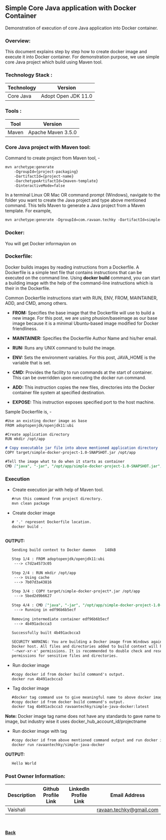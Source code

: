## Simple Core Java application with Docker Container
Demonstration of execution of core Java application into Docker container.

### Overview:
This document explains step by step how to create docker image and execute it into Docker container. For demonstration purpose, we use simple core Java project which build using Maven tool.

### Technology Stack :

| Technology | Version |
| ------- | ------- |
| Core Java | Adopt Open JDK 11.0 |

### Tools :

| Tool | Version |
| ------- | ------- |
| Maven | Apache Maven 3.5.0 |

### Core Java project with Maven tool:

Command to create project from Maven tool, -
```markdown
mvn archetype:generate
	-DgroupId={project-packaging}
	-DartifactId={project-name}
	-DarchetypeArtifactId={maven-template}
	-DinteractiveMode=false
```

In a terminal Linux OR Mac OR command prompt (Windows), navigate to the folder you want to create the Java project and type above mentioned command. This tells Maven to generate a Java project from a Maven template. For example,

```markdown
mvn archetype:generate -DgroupId=com.ravaan.techky -DartifactId=simple-docker-project -DarchetypeArtifactId=maven-archetype-quickstart -DinteractiveMode=false
```

### Docker:
You will get Docker informayion on [<i class="fa fa-external-link"></i>](/docker-documentation/) 

### Dockerfile:
Docker builds images by reading instructions from a Dockerfile. A Dockerfile is a simple text file that contains instructions that can be executed on the command line. Using **docker build** command, you can start a building image with the help of the command-line instructions which is their in the Dockerfile.

Common Dockerfile instructions start with RUN, ENV, FROM, MAINTAINER, ADD, and CMD, among others.

 - **FROM:** Specifies the base image that the Dockerfile will use to build a new image. For this post, we are using phusion/baseimage as our base image because it is a minimal Ubuntu-based image modified for Docker friendliness.
 
- **MAINTAINER:** Specifies the Dockerfile Author Name and his/her email.

- **RUN:** Runs any UNIX command to build the image.

- **ENV:** Sets the environment variables. For this post, JAVA_HOME is the variable that is set.

- **CMD:** Provides the facility to run commands at the start of container. This can be overridden upon executing the docker run command.

- **ADD:** This instruction copies the new files, directories into the Docker container file system at specified destination.

- **EXPOSE:** This instruction exposes specified port to the host machine.

Sample Dockerfile is, - 

```markdown
#Use an existing docker image as base 
FROM adoptopenjdk/openjdk11:ubi

#Create application directory
RUN mkdir /opt/app

# Copy executable jar file into above mentioned application directory
COPY target/simple-docker-project-1.0-SNAPSHOT.jar /opt/app

#Tell the image what to do when it starts as container
CMD ["java", "-jar", "/opt/app/simple-docker-project-1.0-SNAPSHOT.jar"]
```
### Execution

 - Create execution jar with help of Maven tool.

 ```markdown
	#run this command from project directory.
	mvn clean package
 ```

 - Create docker image

 ```markdown
	# '.' represent Dockerfile location.
	docker build .
	
 ```
 **OUTPUT:**
 ```markdown
	Sending build context to Docker daemon    148kB
	 
	Step 1/4 : FROM adoptopenjdk/openjdk11:ubi
	 ---> c7d2a4573c05
	 
	Step 2/4 : RUN mkdir /opt/app
	 ---> Using cache
	 ---> 7b07d3a43816
	 
	Step 3/4 : COPY target/simple-docker-project*.jar /opt/app
	 ---> 5bed2d9b6627
	 
	Step 4/4 : CMD ["java", "-jar", "/opt/app/simple-docker-project-1.0-SNAPSHOT.jar"]
	 ---> Running in edf96b6b5ecf
	 
	Removing intermediate container edf96b6b5ecf
	 ---> 4b491acbcca3
	 
	Successfully built 4b491acbcca3

	SECURITY WARNING: You are building a Docker image from Windows against a non-Windows 
	Docker host. All files and directories added to build context will have 
	'-rwxr-xr-x' permissions. It is recommended to double check and reset 
	permissions for sensitive files and directories.
 ```
 
 - Run docker image
 
 ```markdown
	#copy docker id from docker build command's output.
	docker run 4b491acbcca3
 ```
 
 - Tag docker image

 ```markdown
	#docker tag command use to give meaningful name to above docker image id.
	#copy docker id from docker build command's output.
	docker tag 4b491acbcca3 ravaantechky/simple-java-docker:latest
 ```
 **Note:** Docker image tag name does not have any standards to gave name to image,
 but industry wise it uses docker_hub_account_id/projectname
 
 - Run docker image with tag

 ```markdown
	#copy docker id from above mentioned command output and run docker image
	docker run ravaantechky/simple-java-docker
 ```
 **OUTPUT:**
 ```markdown
	Hello World
 ```

### Post Owner Information:

| Description | Github Profile Link  | LinkedIn Profile Link | Email Address
| -------- | -------- | -------- | -------- |
| Vaishali | [<i class="fa fa-external-link"></i>](https://github.com/ravaan-techky/) | [<i class="fa fa-external-link"></i>](https://www.linkedin.com/in/vaishali-patil-4a6679143/) | [ravaan.techky@gmail.com](mailto:ravaan.techky@gmail.com) |

<br/><br/>
[<i class="fa fa-arrow-left"></i> **Back**](/documentation/)
